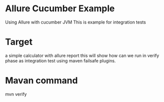 # Allure Cucumber Example
Using Allure with cucumber JVM
This is example for integration tests

# Target 
a simple calculator with allure report
this will show how can we run in verify phase as integration test using maven failsafe plugins. 

# Mavan command 
mvn verify
